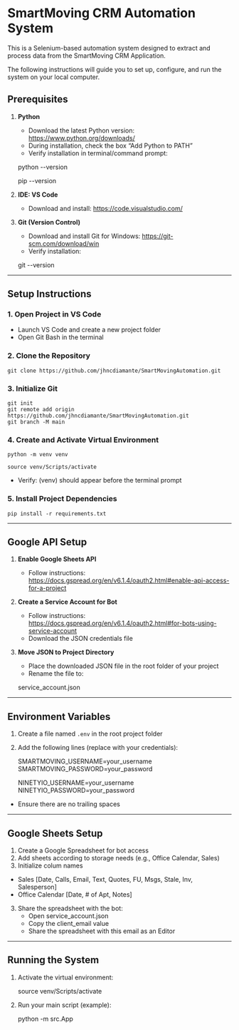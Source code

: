 # SmartMoving CRM Automation System

This is a Selenium-based automation system designed to extract and process data from the SmartMoving CRM Application.  

The following instructions will guide you to set up, configure, and run the system on your local computer.


## Prerequisites

1. **Python**  
   - Download the latest Python version: https://www.python.org/downloads/  
   - During installation, check the box “Add Python to PATH”  
   - Verify installation in terminal/command prompt:  


    python --version  

    pip --version


2. **IDE: VS Code**  
   - Download and install: https://code.visualstudio.com/  

3. **Git (Version Control)**  
   - Download and install Git for Windows: https://git-scm.com/download/win  
   - Verify installation:

    git --version

    

---

## Setup Instructions

### 1. Open Project in VS Code
- Launch VS Code and create a new project folder  
- Open Git Bash in the terminal  

### 2. Clone the Repository

    git clone https://github.com/jhncdiamante/SmartMovingAutomation.git

### 3. Initialize Git

    git init  
    git remote add origin https://github.com/jhncdiamante/SmartMovingAutomation.git 
    git branch -M main  

### 4. Create and Activate Virtual Environment

    python -m venv venv  

    source venv/Scripts/activate  

- Verify: (venv) should appear before the terminal prompt  

### 5. Install Project Dependencies

    
    pip install -r requirements.txt
    

---

## Google API Setup

1. **Enable Google Sheets API**  
   - Follow instructions: https://docs.gspread.org/en/v6.1.4/oauth2.html#enable-api-access-for-a-project

2. **Create a Service Account for Bot**  
   - Follow instructions: https://docs.gspread.org/en/v6.1.4/oauth2.html#for-bots-using-service-account  
   - Download the JSON credentials file  

3. **Move JSON to Project Directory**  
   - Place the downloaded JSON file in the root folder of your project  
   - Rename the file to:
   
    service_account.json
    

---

## Environment Variables

1. Create a file named `.env` in the root project folder  
2. Add the following lines (replace with your credentials):

    SMARTMOVING_USERNAME=your_username  
    SMARTMOVING_PASSWORD=your_password

    NINETYIO_USERNAME=your_username
    NINETYIO_PASSWORD=your_password

- Ensure there are no trailing spaces  

---

## Google Sheets Setup

1. Create a Google Spreadsheet for bot access  
2. Add sheets according to storage needs (e.g., Office Calendar, Sales)  
3. Initialize colum names

- Sales [Date, Calls, Email, Text, Quotes, FU, Msgs, Stale, Inv, Salesperson]
- Office Calendar [Date, # of Apt, Notes]

3. Share the spreadsheet with the bot:  
   - Open service_account.json  
   - Copy the client_email value  
   - Share the spreadsheet with this email as an Editor  

---

## Running the System

1. Activate the virtual environment:

    source venv/Scripts/activate

2. Run your main script (example):

    python -m src.App




